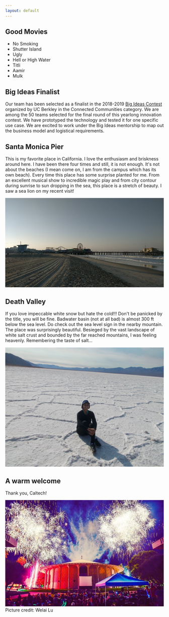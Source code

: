 ```yaml
---
layout: default
---
```

## Good Movies
<ul>
  <li>No Smoking</li>
  <li>Shutter Island</li>
  <li>Ugly</li>
  <li>Hell or High Water</li>
  <li>Titli</li>
  <li>Aamir</li>
  <li>Mulk</li>
</ul>


## Big Ideas Finalist
Our team has been selected as a finalist in the 2018-2019 <a href="https://bigideas.berkeley.edu/">Big Ideas Contest</a> organized by UC Berkley in the Connected Communities category. We are among the 50 teams selected for the final round of this yearlong innovation contest. We have prototyped the technology and tested it for one specific use case. We are excited to work under the Big Ideas mentorship to map out the business model and logistical requirements.


## Santa Monica Pier
This is my favorite place in California. I love the enthusiasm and briskness around here. I have been there four times and still, it is not enough. It's not about the beaches (I mean come on, I am from the campus which has its own beach). Every time this place has some surprise planted for me. From an excellent musical show to incredible magic play and from city contour during sunrise to sun dropping in the sea, this place is a stretch of beauty. I saw a sea lion on my recent visit!

<img src="santa.jpg" alt="santa monica">

## Death Valley
If you love impeccable white snow but hate the cold!!!
Don't be panicked by the title, you will be fine.
Badwater basin (not at all bad) is almost 300 ft below the sea level. Do check out the sea level sign in the nearby mountain. The place was surprisingly beautiful. Besieged by the vast landscape of white salt crust and bounded by the far reached mountains, I was feeling heavenly. Remembering the taste of salt...

<img src="DSCN0282.JPG" alt="badwater basin">

## A warm welcome
Thank you, Caltech!

<img src="fireworks.jpg" alt="welcome">
Picture credit: Welai Lu
